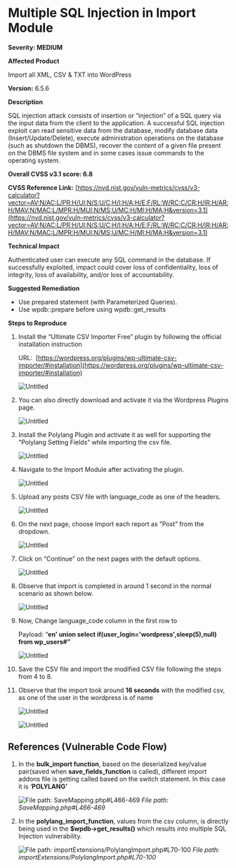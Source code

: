 # Multiple SQL Injection in Import Module

**Severity: MEDIUM**

**Affected Product** 

Import all XML, CSV & TXT into WordPress

**Version:** 6.5.6

**Description**

SQL injection attack consists of insertion or “injection” of a SQL query via the input data from the client to the application. A successful SQL injection exploit can read sensitive data from the database, modify database data (Insert/Update/Delete), execute administration operations on the database (such as shutdown the DBMS), recover the content of a given file present on the DBMS file system and in some cases issue commands to the operating system.

**Overall CVSS v3.1 score: 6.8**

**CVSS Reference Link:** [https://nvd.nist.gov/vuln-metrics/cvss/v3-calculator?vector=AV:N/AC:L/PR:H/UI:N/S:U/C:H/I:H/A:H/E:F/RL:W/RC:C/CR:H/IR:H/AR:H/MAV:N/MAC:L/MPR:H/MUI:N/MS:U/MC:H/MI:H/MA:H&version=3.1](https://nvd.nist.gov/vuln-metrics/cvss/v3-calculator?vector=AV:N/AC:L/PR:H/UI:N/S:U/C:H/I:H/A:H/E:F/RL:W/RC:C/CR:H/IR:H/AR:H/MAV:N/MAC:L/MPR:H/MUI:N/MS:U/MC:H/MI:H/MA:H&version=3.1)

**Technical Impact**

Authenticated user can execute any SQL command in the database. If successfully exploited, impact could cover loss of confidentiality, loss of integrity, loss of availability, and/or loss of accountability.

**Suggested Remediation**

- Use prepared statement (with Parameterized Queries).
- Use wpdb::prepare before using wpdb::get_results

**Steps to Reproduce**

1. Install the “Ultimate CSV Importer Free” plugin by following the official installation instruction
    
    URL:  [https://wordpress.org/plugins/wp-ultimate-csv-importer/#installation](https://wordpress.org/plugins/wp-ultimate-csv-importer/#installation)
    
    ![Untitled](Multiple%20SQL%20Injection%20in%20Import%20Module%208e67b6ab9e034c8893dd1a5abada4965/Untitled.png)
    
2. You can also directly download and activate it via the Wordpress Plugins page.
    
    ![Untitled](Multiple%20SQL%20Injection%20in%20Import%20Module%208e67b6ab9e034c8893dd1a5abada4965/Untitled%201.png)
    
3. Install the Polylang Plugin and activate it as well for supporting the “Polylang Setting Fields” while importing the csv file.
    
    ![Untitled](Multiple%20SQL%20Injection%20in%20Import%20Module%208e67b6ab9e034c8893dd1a5abada4965/Untitled%202.png)
    
4. Navigate to the Import Module after activating the plugin.
    
    ![Untitled](Multiple%20SQL%20Injection%20in%20Import%20Module%208e67b6ab9e034c8893dd1a5abada4965/Untitled%203.png)
    
5. Upload any posts CSV file with language_code as one of the headers.
    
    ![Untitled](Multiple%20SQL%20Injection%20in%20Import%20Module%208e67b6ab9e034c8893dd1a5abada4965/Untitled%204.png)
    
6. On the next page, choose Import each report as ”Post” from the dropdown.
    
    ![Untitled](Multiple%20SQL%20Injection%20in%20Import%20Module%208e67b6ab9e034c8893dd1a5abada4965/Untitled%205.png)
    
7. Click on “Continue” on the next pages with the default options.
    
    ![Untitled](Multiple%20SQL%20Injection%20in%20Import%20Module%208e67b6ab9e034c8893dd1a5abada4965/Untitled%206.png)
    
8. Observe that import is completed in around 1 second in the normal scenario as shown below.
    
    ![Untitled](Multiple%20SQL%20Injection%20in%20Import%20Module%208e67b6ab9e034c8893dd1a5abada4965/Untitled%207.png)
    
9. Now, Change language_code column in the first row to
    
    Payload: “**en' union select if(user_login='wordpress',sleep(5),null) from wp_users#”**
    
    ![Untitled](Multiple%20SQL%20Injection%20in%20Import%20Module%208e67b6ab9e034c8893dd1a5abada4965/Untitled%208.png)
    
10. Save the CSV file and import the modified CSV file following the steps from 4 to 8.
11. Observe that the import took around **16 seconds** with the modified csv, as one of the user in the wordpress is of name
    
    ![Untitled](Multiple%20SQL%20Injection%20in%20Import%20Module%208e67b6ab9e034c8893dd1a5abada4965/Untitled%209.png)
    
    ![Untitled](Multiple%20SQL%20Injection%20in%20Import%20Module%208e67b6ab9e034c8893dd1a5abada4965/Untitled%2010.png)
    

## References (Vulnerable Code Flow)

1. In the **bulk_import function**, based on the deserialized key/value pair(saved when **save_fields_function** is called), different import addons file is getting called based on the switch statement. In this case it is ‘**POLYLANG’**
    
    ![                                                      *File path: SaveMapping.php#L466-469*](Multiple%20SQL%20Injection%20in%20Import%20Module%208e67b6ab9e034c8893dd1a5abada4965/Untitled%2011.png)
*File path: SaveMapping.php#L466-469*
    

2.  In the **polylang_import_function**, values from the csv column, is directly being used in the **$wpdb->get_results()** which results into multiple SQL Injection vulnerability.

    ![                                                         *File path: importExtensions/PolylangImport.php#L70-100*](Multiple%20SQL%20Injection%20in%20Import%20Module%208e67b6ab9e034c8893dd1a5abada4965/Untitled%2012.png)
*File path: importExtensions/PolylangImport.php#L70-100*
